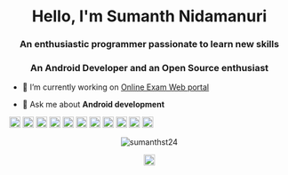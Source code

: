 <h1 align="center">Hello, I'm Sumanth Nidamanuri</h1>
<h3 align="center">An enthusiastic programmer passionate to learn new skills</h3>
<h3 align="center">An Android Developer and an Open Source enthusiast</h3>

- 🔭 I’m currently working on [Online Exam Web portal](https://github.com/sujithsagar217/OnlineTestPlatform/)

- 💬 Ask me about **Android development**

<p align="left"><img src="https://devicons.github.io/devicon/devicon.git/icons/android/android-original-wordmark.svg" alt="android" width="20" height="20"/> <img src="https://devicons.github.io/devicon/devicon.git/icons/cplusplus/cplusplus-original.svg" alt="cplusplus" width="20" height="20"/> <img src="https://devicons.github.io/devicon/devicon.git/icons/css3/css3-original-wordmark.svg" alt="css3" width="20" height="20"/> <img src="https://devicons.github.io/devicon/devicon.git/icons/html5/html5-original-wordmark.svg" alt="html5" width="20" height="20"/> <img src="https://devicons.github.io/devicon/devicon.git/icons/java/java-original-wordmark.svg" alt="java" width="20" height="20"/> <img src="https://devicons.github.io/devicon/devicon.git/icons/javascript/javascript-original.svg" alt="javascript" width="20" height="20"/> <img src="https://devicons.github.io/devicon/devicon.git/icons/mongodb/mongodb-original-wordmark.svg" alt="mongodb" width="20" height="20"/> <img src="https://devicons.github.io/devicon/devicon.git/icons/mysql/mysql-original-wordmark.svg" alt="mysql" width="20" height="20"/> <img src="https://devicons.github.io/devicon/devicon.git/icons/php/php-original.svg" alt="php" width="20" height="20"/> <img src="https://devicons.github.io/devicon/devicon.git/icons/nodejs/nodejs-original-wordmark.svg" alt="nodejs" width="20" height="20"/> <img src="https://devicons.github.io/devicon/devicon.git/icons/python/python-original-wordmark.svg" alt="python" width="20" height="20"/></p><p align="center"> <img src="https://github-readme-stats.vercel.app/api?username=sumanthst24&show_icons=true" alt="sumanthst24" /> </p>

<p align="center">
<a href="https://linkedin.com/in/sumanth nidamanuri" target="blank"><img align="center" src="https://cdn.jsdelivr.net/npm/simple-icons@3.0.1/icons/linkedin.svg" alt="sumanth nidamanuri" height="20" width="20" /></a>
</p>
